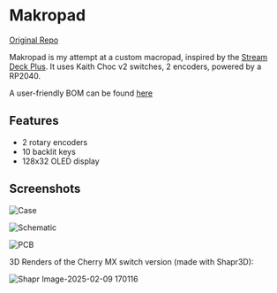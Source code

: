 # Makropad
[Original Repo](https://github.com/Badbird5907/makropad)

Makropad is my attempt at a custom macropad, inspired by the [Stream Deck Plus](https://www.elgato.com/ca/en/p/stream-deck-plus-black).
It uses Kaith Choc v2 switches, 2 encoders, powered by a RP2040.

A user-friendly BOM can be found [here](https://github.com/Badbird5907/hackpad/blob/main/hackpads/makropad/BOM.md)

## Features
- 2 rotary encoders
- 10 backlit keys
- 128x32 OLED display

## Screenshots
![Case](https://github.com/user-attachments/assets/6ef4d4da-5106-4ad7-971b-9e16aacf33dd)

![Schematic](https://github.com/user-attachments/assets/c8573e58-0352-46c7-a33b-72c3ecf3107d)

![PCB](https://github.com/user-attachments/assets/f0697076-1049-4767-806c-4aed2b2ba250)

3D Renders of the Cherry MX switch version (made with Shapr3D):

![Shapr Image-2025-02-09 170116](https://github.com/user-attachments/assets/6395306b-516e-4ca8-8b34-7880ed2c5260)

